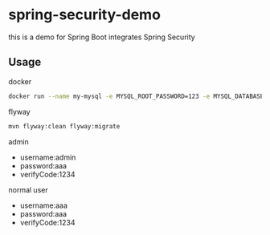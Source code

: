 # spring-security-demo

this is a demo for Spring Boot integrates Spring Security

## Usage

docker
```bash
docker run --name my-mysql -e MYSQL_ROOT_PASSWORD=123 -e MYSQL_DATABASE=community -p 3306:3306 -d mysql
```
flyway
```bash
mvn flyway:clean flyway:migrate
```

admin
- username:admin
- password:aaa
- verifyCode:1234

normal user
- username:aaa
- password:aaa
- verifyCode:1234
